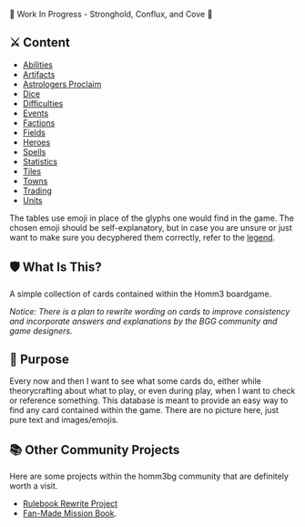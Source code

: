🚧 Work In Progress - Stronghold, Conflux, and Cove 🚧

## ⚔️ Content

- [Abilities](abilities.md)
- [Artifacts](artifacts.md)
- [Astrologers Proclaim](astrologers_proclaim.md)
- [Dice](dice.md)
- [Difficulties](difficulties.md)
- [Events](events.md)
- [Factions](factions.md)
- [Fields](fields.md)
- [Heroes](heroes.md)
- [Spells](spells.md)
- [Statistics](statistics.md)
- [Tiles](tiles.md)
- [Towns](towns.md)
- [Trading](trading.md)
- [Units](units.md)

The tables use emoji in place of the glyphs one would find in the game. The chosen emoji should be self-explanatory, but in case you are unsure or just want to make sure you decyphered them correctly, refer to the [legend](legend.md).

## 🛡️ What Is This?

A simple collection of cards contained within the Homm3 boardgame.

*Notice: There is a plan to rewrite wording on cards to improve consistency and incorporate answers and explanations by the BGG community and game designers.*


## 📖 Purpose

Every now and then I want to see what some cards do, either while theorycrafting about what to play, or even during play, when I want to check or reference something. This database is meant to provide an easy way to find any card contained within the game. There are no picture here, just pure text and images/emojis.


## 📚 Other Community Projects

Here are some projects within the homm3bg community that are definitely worth a visit.

- [Rulebook Rewrite Project](https://github.com/Heegu-sama/Homm3BG)
- [Fan-Made Mission Book](https://github.com/qwrtln/Homm3BG-mission-book).
